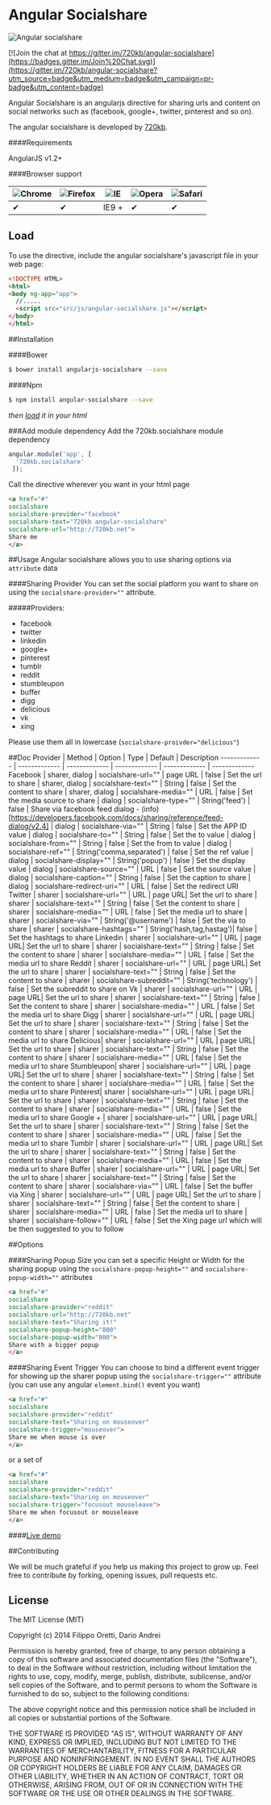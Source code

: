 Angular Socialshare
==================

![Angular socialshare](http://i.imgur.com/1c9C1T8.png)

[![Join the chat at https://gitter.im/720kb/angular-socialshare](https://badges.gitter.im/Join%20Chat.svg)](https://gitter.im/720kb/angular-socialshare?utm_source=badge&utm_medium=badge&utm_campaign=pr-badge&utm_content=badge)


Angular Socialshare is an angularjs directive for sharing urls and content on social networks such as (facebook, google+, twitter, pinterest and so on).


The angular socialshare is developed by [720kb](http://720kb.net).

####Requirements


AngularJS v1.2+

####Browser support


![Chrome](https://raw.github.com/alrra/browser-logos/master/chrome/chrome_48x48.png) | ![Firefox](https://raw.github.com/alrra/browser-logos/master/firefox/firefox_48x48.png) | ![IE](https://raw.github.com/alrra/browser-logos/master/internet-explorer/internet-explorer_48x48.png) | ![Opera](https://raw.github.com/alrra/browser-logos/master/opera/opera_48x48.png) | ![Safari](https://raw.github.com/alrra/browser-logos/master/safari/safari_48x48.png)
--- | --- | --- | --- | --- |
 ✔ | ✔ | IE9 + | ✔ | ✔ |


## Load

To use the directive, include the angular socialshare's javascript file in your web page:

```html
<!DOCTYPE HTML>
<html>
<body ng-app="app">
  //.....
  <script src="src/js/angular-socialshare.js"></script>
</body>
</html>
```

##Installation

####Bower

```bash
$ bower install angularjs-socialshare --save
```
####Npm

```bash
$ npm install angular-socialshare --save
```

_then [load](https://github.com/720kb/angular-socialshare#load) it in your html_

###Add module dependency
Add the 720kb.socialshare module dependency

```javascript
angular.module('app', [
  '720kb.socialshare'
 ]);
```

Call the directive wherever you want in your html page

```html
<a href="#"
socialshare
socialshare-provider="facebook"
socialshare-text="720kb angular-socialshare"
socialshare-url="http://720kb.net">
Share me
</a>
```

##Usage
Angular socialshare allows you to use sharing options via `attribute` data

####Sharing Provider
You can set the social platform you want to share on using the `socialshare-provider=""` attribute.

#####Providers:

- facebook
- twitter
- linkedin
- google+
- pinterest
- tumblr
- reddit
- stumbleupon
- buffer
- digg
- delicious
- vk
- xing

Please use them all in lowercase (`socialshare-proivder="delicious"`)

##Doc
Provider  | Method | Option | Type | Default | Description
------------- | ------------- | ------------- | ------------- | ------------- | -------------
Facebook  | 	sharer, dialog		| socialshare-url="" 	 | page URL | false |		Set the url to share
          | 	sharer, dialog		| socialshare-text="" 	 | String |	 false	| Set the content to share
          | 	sharer, dialog		| socialshare-media="" 	 |	URL |	false | Set the media source to share
          | 	dialog		| socialshare-type=""	 | String('feed') | false |		Share via facebook feed dialog  - (info)[https://developers.facebook.com/docs/sharing/reference/feed-dialog/v2.4]
          | 	dialog		| socialshare-via="" 	 |	String | false | 	Set the APP ID value
          | 	dialog		| socialshare-to="" 	 |	String	| false | Set the to value
          | 	dialog		| socialshare-from="" 	 |	String	| false | Set the from to value
          | 	dialog		| socialshare-ref="" 	 |	String('comma,separated') | false |	Set the ref value
          | 	dialog		| socialshare-display="" 	 | String('popup') | false |	Set the display value
          | 	dialog		| socialshare-source="" 	 | URL | false |	Set the source value
          | 	dialog		| socialshare-caption="" 	 | String | false |	Set the caption to share
          | 	dialog		| socialshare-redirect-uri="" 	 | URL | false |	Set the redirect URI
Twitter  | 	sharer		| socialshare-url="" 	 |	URL | page URL|	Set the url to share
         | 	sharer		| socialshare-text="" 	 | String	| false |	Set the content to share
         | 	sharer		| socialshare-media="" 	 | URL | false |		Set the media url to share
         | 	sharer		| socialshare-via="" 	 | 	String('@username') | false |	Set the via to share
         | 	sharer		| socialshare-hashtags="" 	 |	String('hash,tag,hastag')| false   |	Set the hashtags to share
Linkedin | 	sharer		| socialshare-url="" 	 |	URL | page URL|	Set the url to share
         | 	sharer		| socialshare-text="" 	 | String	| false |	Set the content to share
         | 	sharer		| socialshare-media="" 	 | URL | false |		Set the media url to share
 Reddit  | 	sharer		| socialshare-url="" 	 |	URL | page URL|	Set the url to share
         | 	sharer		| socialshare-text="" 	 | String	| false |	Set the content to share
         | 	sharer		| socialshare-subreddit="" 	 | String('technology')	| false |	Set the subreddit to share on
 Vk      | 	sharer		| socialshare-url="" 	 |	URL | page URL|	Set the url to share
         | 	sharer		| socialshare-text="" 	 | String	| false |	Set the content to share
         | 	sharer		| socialshare-media="" 	 | URL | false |		Set the media url to share
 Digg    | 	sharer		| socialshare-url="" 	 |	URL | page URL|	Set the url to share
         | 	sharer		| socialshare-text="" 	 | String	| false |	Set the content to share
         | 	sharer		| socialshare-media="" 	 | URL | false |		Set the media url to share
Delicious| 	sharer		| socialshare-url="" 	 |	URL | page URL|	Set the url to share
         | 	sharer		| socialshare-text="" 	 | String	| false |	Set the content to share
         | 	sharer		| socialshare-media="" 	 | URL | false |		Set the media url to share
Stumbleupon| 	sharer		| socialshare-url="" 	 |	URL | page URL|	Set the url to share
         | 	sharer		| socialshare-text="" 	 | String	| false |	Set the content to share
         | 	sharer		| socialshare-media="" 	 | URL | false |		Set the media url to share
Pinterest| 	sharer		| socialshare-url="" 	 |	URL | page URL|	Set the url to share
         | 	sharer		| socialshare-text="" 	 | String	| false |	Set the content to share
         | 	sharer		| socialshare-media="" 	 | URL | false |		Set the media url to share
Google + | 	sharer		| socialshare-url="" 	 |	URL | page URL|	Set the url to share
         | 	sharer		| socialshare-text="" 	 | String	| false |	Set the content to share
         | 	sharer		| socialshare-media="" 	 | URL | false |		Set the media url to share
Tumblr   | 	sharer		| socialshare-url="" 	 |	URL | page URL|	Set the url to share
         | 	sharer		| socialshare-text="" 	 | String	| false |	Set the content to share
         | 	sharer		| socialshare-media="" 	 | URL | false |		Set the media url to share
Buffer   | 	sharer		| socialshare-url="" 	 |	URL | page URL|	Set the url to share
         | 	sharer		| socialshare-text="" 	 | String	| false |	Set the content to share
         | 	sharer		| socialshare-via="" 	 | URL | false |		Set the buffer via
Xing     | 	sharer		| socialshare-url="" 	 |	URL | page URL|	Set the url to share
         | 	sharer		| socialshare-text="" 	 | String	| false |	Set the content to share
         | 	sharer		| socialshare-media="" 	 | URL | false |		Set the media url to share
         | 	sharer		| socialshare-follow="" 	 | URL | false |		Set the Xing page url which will be then suggested to you to follow
         
         


##Options

####Sharing Popup Size
you can set a specific Height or Width for the sharing popup using the `socialshare-popup-height=""` and `socialshare-popup-width=""` attributes

```html
<a href="#"
socialshare
socialshare-provider="reddit"
socialshare-url="http://720kb.net"
socialshare-text="Sharing it!"
socialshare-popup-height="800"
socialshare-popup-width="800">
Share with a bigger popup
</a>
```

####Sharing Event Trigger
You can choose to bind a different event trigger for showing up the sharer popup using the `socialshare-trigger=""` attribute (you can use any angular `element.bind()` event you want)

```html
<a href="#"
socialshare
socialshare-provider="reddit"
socialshare-text="Sharing on mouseover"
socialshare-trigger="mouseover">
Share me when mouse is over
</a>
```
or a set of

```html
<a href="#"
socialshare
socialshare-provider="reddit"
socialshare-text="Sharing on mouseover"
socialshare-trigger="focusout mouseleave">
Share me when focusout or mouseleave
</a>
```

####[Live demo](https://720kb.github.io/angular-socialshare)


##Contributing

We will be much grateful if you help us making this project to grow up.
Feel free to contribute by forking, opening issues, pull requests etc.

## License

The MIT License (MIT)

Copyright (c) 2014 Filippo Oretti, Dario Andrei

Permission is hereby granted, free of charge, to any person obtaining a copy of this software and associated documentation files (the "Software"), to deal in the Software without restriction, including without limitation the rights to use, copy, modify, merge, publish, distribute, sublicense, and/or sell copies of the Software, and to permit persons to whom the Software is furnished to do so, subject to the following conditions:

The above copyright notice and this permission notice shall be included in all copies or substantial portions of the Software.

THE SOFTWARE IS PROVIDED "AS IS", WITHOUT WARRANTY OF ANY KIND, EXPRESS OR IMPLIED, INCLUDING BUT NOT LIMITED TO THE WARRANTIES OF MERCHANTABILITY, FITNESS FOR A PARTICULAR PURPOSE AND NONINFRINGEMENT. IN NO EVENT SHALL THE AUTHORS OR COPYRIGHT HOLDERS BE LIABLE FOR ANY CLAIM, DAMAGES OR OTHER LIABILITY, WHETHER IN AN ACTION OF CONTRACT, TORT OR OTHERWISE, ARISING FROM, OUT OF OR IN CONNECTION WITH THE SOFTWARE OR THE USE OR OTHER DEALINGS IN THE SOFTWARE.

